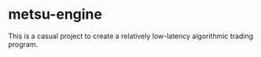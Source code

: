 # metsu-engine

This is a casual project to create a relatively low-latency algorithmic trading program.
